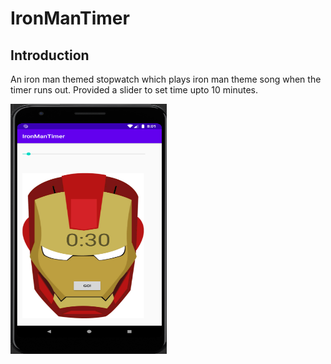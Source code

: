 # IronManTimer
<h2>Introduction</h2>
<p>An iron man themed stopwatch which plays iron man theme song when the timer runs out.
Provided a slider to set time upto 10 minutes.
</p>
<img src="https://github.com/NikhilMalhotra2000/IronManTimer/blob/master/Screenshot%20(52).png"  height="400"width="250">
